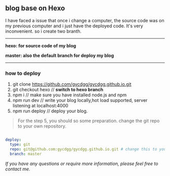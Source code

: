 ## blog base on Hexo

I have faced a issue that once i change a computer, the source code was on my previous computer and i just have the deployed code. It's very inconvenient.
so i create two branth.
____
**hexo: for source code of my blog**

**master: also the default branch for deploy my blog**
_____

### how to deploy 

1. git clone https://github.com/gycdgg/gycdgg.github.io.git
2. git checkout hexo  // **switch to hexo branch**
3. npm i              // make sure you have installed node.js and npm
4. npm run dev        // write your blog locally,hot load supported, server listening at localhost:4000
5. npm run deploy     // deploy your blog.

>For the step 5, you should so some preparation.
change the git repo to your own repository.
```yml

deploy:
  type: git
  repo: git@github.com:gycdgg/gycdgg.github.io.git # change this to your own repository after you have create this repostory
  branch: master

```
*If you have any questions or require more information, please feel free to contact me.*